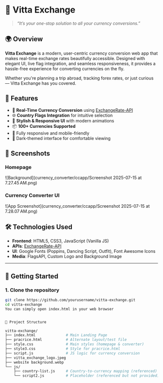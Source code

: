 # 💱 Vitta Exchange

> *“It’s your one-stop solution to all your currency conversions.”*

## 🌍 Overview

**Vitta Exchange** is a modern, user-centric currency conversion web app that makes real-time exchange rates beautifully accessible. Designed with elegant UI, live flag integration, and seamless responsiveness, it provides a hassle-free experience for converting currencies on the fly.

Whether you're planning a trip abroad, tracking forex rates, or just curious — Vitta Exchange has you covered.


## 🧠 Features

- 🔁 **Real-Time Currency Conversion** using [ExchangeRate-API](https://www.exchangerate-api.com/)
- 🌐 **Country Flags Integration** for intuitive selection
- 🎨 **Stylish & Responsive UI** with modern animations
- 📦 **100+ Currencies Supported**
- 📱 Fully responsive and mobile-friendly
- 🌙 Dark-themed interface for comfortable viewing


## 📸 Screenshots

### Homepage
![Background](currency_converter/ccapp/Screenshot 2025-07-15 at 7.27.45 AM.png)

### Currency Converter UI
![App Screenshot](currency_converter/ccapp/Screenshot 2025-07-15 at 7.28.07 AM.png)


## 🛠️ Technologies Used

- **Frontend**: HTML5, CSS3, JavaScript (Vanilla JS)
- **APIs**: [ExchangeRate-API](https://www.exchangerate-api.com/)
- **UI**: Google Fonts (Poppins, Dancing Script, Outfit), Font Awesome Icons
- **Media**: FlagsAPI, Custom Logo and Background Image

---

## 🚀 Getting Started

### 1. Clone the repository

```bash
git clone https://github.com/yourusername/vitta-exchange.git
cd vitta-exchange
You can simply open index.html in your web browser


📁 Project Structure

vitta-exchange/
├── index.html              # Main Landing Page
├── pracrice.html           # Alternate layout/test file
├── style.css               # Main styles (homepage & converter)
├── style3.css              # Style for pracrice.html
├── script.js               # JS logic for currency conversion
├── vitta_exchange_logo.jpeg
├── website background.webp
└── js/
    ├── country-list.js     # Country-to-currency mapping (referenced)
    └── script2.js          # Placeholder (referenced but not provided)
